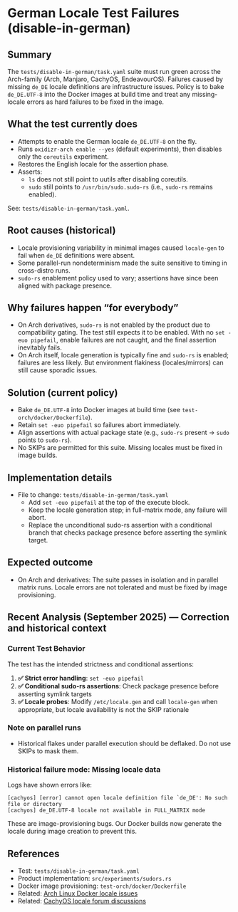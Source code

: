 # German Locale Test Failures (disable-in-german)

## Summary

The `tests/disable-in-german/task.yaml` suite must run green across the Arch-family (Arch, Manjaro, CachyOS, EndeavourOS). Failures caused by missing `de_DE` locale definitions are infrastructure issues. Policy is to bake `de_DE.UTF-8` into the Docker images at build time and treat any missing-locale errors as hard failures to be fixed in the image.

## What the test currently does

- Attempts to enable the German locale `de_DE.UTF-8` on the fly.
- Runs `oxidizr-arch enable --yes` (default experiments), then disables only the `coreutils` experiment.
- Restores the English locale for the assertion phase.
- Asserts:
  - `ls` does not still point to uutils after disabling coreutils.
  - `sudo` still points to `/usr/bin/sudo.sudo-rs` (i.e., `sudo-rs` remains enabled).

See: `tests/disable-in-german/task.yaml`.

## Root causes (historical)

- Locale provisioning variability in minimal images caused `locale-gen` to fail when `de_DE` definitions were absent.
- Some parallel-run nondeterminism made the suite sensitive to timing in cross-distro runs.
- `sudo-rs` enablement policy used to vary; assertions have since been aligned with package presence.

## Why failures happen “for everybody”

- On Arch derivatives, `sudo-rs` is not enabled by the product due to compatibility gating. The test still expects it to be enabled. With no `set -euo pipefail`, enable failures are not caught, and the final assertion inevitably fails.
- On Arch itself, locale generation is typically fine and `sudo-rs` is enabled; failures are less likely. But environment flakiness (locales/mirrors) can still cause sporadic issues.

## Solution (current policy)

- Bake `de_DE.UTF-8` into Docker images at build time (see `test-orch/docker/Dockerfile`).
- Retain `set -euo pipefail` so failures abort immediately.
- Align assertions with actual package state (e.g., `sudo-rs` present -> `sudo` points to `sudo-rs`).
- No SKIPs are permitted for this suite. Missing locales must be fixed in image builds.

## Implementation details

- File to change: `tests/disable-in-german/task.yaml`
  - Add `set -euo pipefail` at the top of the execute block.
  - Keep the locale generation step; in full-matrix mode, any failure will abort.
  - Replace the unconditional sudo-rs assertion with a conditional branch that checks package presence before asserting the symlink target.

## Expected outcome

- On Arch and derivatives: The suite passes in isolation and in parallel matrix runs. Locale errors are not tolerated and must be fixed by image provisioning.

## Recent Analysis (September 2025) — Correction and historical context

### Current Test Behavior

The test has the intended strictness and conditional assertions:

1. **✅ Strict error handling**: `set -euo pipefail`
2. **✅ Conditional sudo-rs assertions**: Check package presence before asserting symlink targets
3. **✅ Locale probes**: Modify `/etc/locale.gen` and call `locale-gen` when appropriate, but locale availability is not the SKIP rationale

### Note on parallel runs

- Historical flakes under parallel execution should be deflaked. Do not use SKIPs to mask them.

### Historical failure mode: Missing locale data

Logs have shown errors like:

```
[cachyos] [error] cannot open locale definition file `de_DE': No such file or directory
[cachyos] de_DE.UTF-8 locale not available in FULL_MATRIX mode
```

These are image-provisioning bugs. Our Docker builds now generate the locale during image creation to prevent this.

## References

- Test: `tests/disable-in-german/task.yaml`
- Product implementation: `src/experiments/sudors.rs`
- Docker image provisioning: `test-orch/docker/Dockerfile`
- Related: [Arch Linux Docker locale issues](https://bbs.archlinux.org/viewtopic.php?id=253198)
- Related: [CachyOS locale forum discussions](https://discuss.cachyos.org/t/i-messed-up-my-locale/4361)
